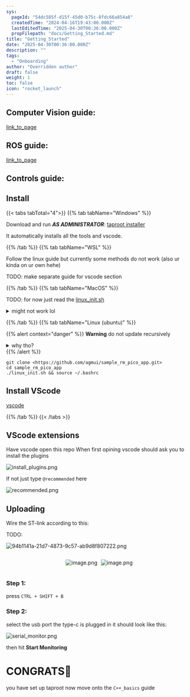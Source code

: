 ```yaml
---
sys:
  pageId: "54dc585f-d15f-45d0-b75c-8fdc66a854a8"
  createdTime: "2024-04-16T19:43:00.000Z"
  lastEditedTime: "2025-04-30T00:36:00.000Z"
  propFilepath: "docs/Getting_Started.md"
title: "Getting_Started"
date: "2025-04-30T00:36:00.000Z"
description: ""
tags:
  - "Onboarding"
author: "Overridden author"
draft: false
weight: 1
toc: false
icon: "rocket_launch"
---
```


## Computer Vision guide:

[link_to_page](86d45bc0-388b-4d26-8848-44f255f73d0e)

## ROS guide:

[link_to_page](3c76c1de-ec8f-46d6-8b0a-294005edc2d5)

## Controls guide:

## Install

{{< tabs tabTotal="4">}}
{{% tab tabName="Windows" %}}

Download and run _**AS ADMINISTRATOR**_: [taproot installer](https://github.com/Thornbots/TeachingFreshies/releases/tag/1.0)

It automatically installs all the tools and vscode.

{{% /tab %}}
{{% tab tabName="WSL" %}}

Follow the linux guide but currently some methods do not work (also ur kinda on ur own hehe)

TODO: make separate guide for vscode section

{{% /tab %}}
{{% tab tabName="MacOS" %}}

TODO: for now just read the [linux_init.sh](https://github.com/agmui/sample_rm_pico_app/blob/main/linux_init.sh)

<details>
<summary>might not work lol</summary>

`brew install libusb pkg-config`

Next install: [vscode](https://code.visualstudio.com/Download)

</details>

{{% /tab %}}
{{% tab tabName="Linux (ubuntu)" %}}

{{% alert context="danger" %}}
**Warning** do not update recursively
<details>
<summary>why tho?</summary>
There are some submodules that may go on for a while (like tinyusb) and I highly
recommend you don't need to get them.
If you want to see what submodules I update just look in `linux_init.sh`
</details>
{{% /alert %}}

```shell
git clone <https://github.com/agmui/sample_rm_pico_app.git>
cd sample_rm_pico_app
./linux_init.sh && source ~/.bashrc
```

## Install VScode

[vscode](https://code.visualstudio.com/Download)

{{% /tab %}}
{{< /tabs >}}

## VScode extensions

Have vscode open this repo
When first opining vscode should ask you to install the plugins

![install_plugins.png](https://prod-files-secure.s3.us-west-2.amazonaws.com/d518164a-d88e-44d1-a4ee-3adb3bd8bce0/89bd30f0-1825-4e77-867b-0a41ce370880/install_plugins.png?X-Amz-Algorithm=AWS4-HMAC-SHA256&X-Amz-Content-Sha256=UNSIGNED-PAYLOAD&X-Amz-Credential=ASIAZI2LB466WE4W4LX4%2F20250716%2Fus-west-2%2Fs3%2Faws4_request&X-Amz-Date=20250716T190907Z&X-Amz-Expires=3600&X-Amz-Security-Token=IQoJb3JpZ2luX2VjEEsaCXVzLXdlc3QtMiJHMEUCIFw21LHD0PXxZOAGxtOjV4tfXEhnZ%2BAHCfi%2Bzy7zAxUwAiEAkAt7FekubJmm%2BBCbRSKd93JskTQ3r4Za2PSajTv7PaYq%2FwMIZBAAGgw2Mzc0MjMxODM4MDUiDO%2F45i7pBGITTZK1LSrcA5a54lnzLyGbbgELumXYiCubLEWcrMjytUb7wWQZWS02mKSiLjeJk44RsZv16zTJ9ebPjF00kOU59QVX8fSSQs%2B7dUW4NN%2FBdSDy1ZZeabYDVa43oPWW3DqxaLWWUHdf2XORLkiLUa%2B1shS%2BrfQZdOhCTWEbpj%2B1c7Ji0YxCLlai%2B36lsuA6L6ii2zQW5yXgszQf8Q0NklnvqfpqzgyCmoQKuBdtcNW8LSNnHpwSem4yYPA7QG1QzL5rNRp53PcTLYiAf2DBJsFD5dI3njMhq1yuSjE%2F4GMH%2BERYsUHBEVQHLETb02IhdHLV8gOemPgwyffs52%2FftR3Zach%2FIV%2FoIqQbcmd00pxNTd3K5cZS%2BqOR86KGMkMCOEZaOUbZa8wzWvNEoIJcV40bEDtaZqO2P5dATjkUG6d5eOwfexqL2BLnibdgH9dzHwrSG3rrTEzF3QhqiSYRsXUCymAtzZ%2FzAeXsjIy0wZJJyQtIfHDD4UM4Qf5Uo5mxIiIp4LrRBLdT%2FU%2B5vAYJjavOoLrS6w2tchq9cwo8fLd%2Bq2pNIpRrCAAyjVHl1OnW8Dj5naXsm3fwEIYsusCaRif4rMpbmwL45Mn9yoyam4ZvOeQSlmsXiSkQX7ro5zM6i3%2FWTEOfMMHm38MGOqUBIqbC20g9eUVzw%2FC4gJniFYPFhq8N4cgiau0rJ9d3JxrZKXXBNMnlQy4me7pqy%2BHNXPQsJl%2Fm7C05MYaR0m6n7f8OnnHysjZ%2Byc2pfWXNlSwXH18D3w7Hggn7T7VXoGLSklpdFFMk8pEhXWt1FkPzEBcx879uJMC%2BgV2kN3KHu8QSPRl75ep56DpD1ZquqxgYw6XGIlEvTtQfLNnI3J1LRhJtiBE%2B&X-Amz-Signature=734ad18c1fbad80a935176bbdde00be7e3adf7a2e8362a96441cbf2743ad01c1&X-Amz-SignedHeaders=host&x-amz-checksum-mode=ENABLED&x-id=GetObject)

If not just type `@recommended` here  

![recommended.png](https://prod-files-secure.s3.us-west-2.amazonaws.com/d518164a-d88e-44d1-a4ee-3adb3bd8bce0/61e661e9-5d85-4dfc-be0d-8d2097a5e793/recommended.png?X-Amz-Algorithm=AWS4-HMAC-SHA256&X-Amz-Content-Sha256=UNSIGNED-PAYLOAD&X-Amz-Credential=ASIAZI2LB466WE4W4LX4%2F20250716%2Fus-west-2%2Fs3%2Faws4_request&X-Amz-Date=20250716T190907Z&X-Amz-Expires=3600&X-Amz-Security-Token=IQoJb3JpZ2luX2VjEEsaCXVzLXdlc3QtMiJHMEUCIFw21LHD0PXxZOAGxtOjV4tfXEhnZ%2BAHCfi%2Bzy7zAxUwAiEAkAt7FekubJmm%2BBCbRSKd93JskTQ3r4Za2PSajTv7PaYq%2FwMIZBAAGgw2Mzc0MjMxODM4MDUiDO%2F45i7pBGITTZK1LSrcA5a54lnzLyGbbgELumXYiCubLEWcrMjytUb7wWQZWS02mKSiLjeJk44RsZv16zTJ9ebPjF00kOU59QVX8fSSQs%2B7dUW4NN%2FBdSDy1ZZeabYDVa43oPWW3DqxaLWWUHdf2XORLkiLUa%2B1shS%2BrfQZdOhCTWEbpj%2B1c7Ji0YxCLlai%2B36lsuA6L6ii2zQW5yXgszQf8Q0NklnvqfpqzgyCmoQKuBdtcNW8LSNnHpwSem4yYPA7QG1QzL5rNRp53PcTLYiAf2DBJsFD5dI3njMhq1yuSjE%2F4GMH%2BERYsUHBEVQHLETb02IhdHLV8gOemPgwyffs52%2FftR3Zach%2FIV%2FoIqQbcmd00pxNTd3K5cZS%2BqOR86KGMkMCOEZaOUbZa8wzWvNEoIJcV40bEDtaZqO2P5dATjkUG6d5eOwfexqL2BLnibdgH9dzHwrSG3rrTEzF3QhqiSYRsXUCymAtzZ%2FzAeXsjIy0wZJJyQtIfHDD4UM4Qf5Uo5mxIiIp4LrRBLdT%2FU%2B5vAYJjavOoLrS6w2tchq9cwo8fLd%2Bq2pNIpRrCAAyjVHl1OnW8Dj5naXsm3fwEIYsusCaRif4rMpbmwL45Mn9yoyam4ZvOeQSlmsXiSkQX7ro5zM6i3%2FWTEOfMMHm38MGOqUBIqbC20g9eUVzw%2FC4gJniFYPFhq8N4cgiau0rJ9d3JxrZKXXBNMnlQy4me7pqy%2BHNXPQsJl%2Fm7C05MYaR0m6n7f8OnnHysjZ%2Byc2pfWXNlSwXH18D3w7Hggn7T7VXoGLSklpdFFMk8pEhXWt1FkPzEBcx879uJMC%2BgV2kN3KHu8QSPRl75ep56DpD1ZquqxgYw6XGIlEvTtQfLNnI3J1LRhJtiBE%2B&X-Amz-Signature=02ad9d680bd751c5e6ba1db3320edad5875d14001cc7eb6c6b8191a81c0b4f15&X-Amz-SignedHeaders=host&x-amz-checksum-mode=ENABLED&x-id=GetObject)

## Uploading

Wire the ST-link according to this:

TODO:

![94b1141a-21d7-4873-9c57-ab9d8f807222.png](https://prod-files-secure.s3.us-west-2.amazonaws.com/d518164a-d88e-44d1-a4ee-3adb3bd8bce0/e5fad17d-ab82-4300-9f4c-505ab4b1202c/94b1141a-21d7-4873-9c57-ab9d8f807222.png?X-Amz-Algorithm=AWS4-HMAC-SHA256&X-Amz-Content-Sha256=UNSIGNED-PAYLOAD&X-Amz-Credential=ASIAZI2LB466WE4W4LX4%2F20250716%2Fus-west-2%2Fs3%2Faws4_request&X-Amz-Date=20250716T190907Z&X-Amz-Expires=3600&X-Amz-Security-Token=IQoJb3JpZ2luX2VjEEsaCXVzLXdlc3QtMiJHMEUCIFw21LHD0PXxZOAGxtOjV4tfXEhnZ%2BAHCfi%2Bzy7zAxUwAiEAkAt7FekubJmm%2BBCbRSKd93JskTQ3r4Za2PSajTv7PaYq%2FwMIZBAAGgw2Mzc0MjMxODM4MDUiDO%2F45i7pBGITTZK1LSrcA5a54lnzLyGbbgELumXYiCubLEWcrMjytUb7wWQZWS02mKSiLjeJk44RsZv16zTJ9ebPjF00kOU59QVX8fSSQs%2B7dUW4NN%2FBdSDy1ZZeabYDVa43oPWW3DqxaLWWUHdf2XORLkiLUa%2B1shS%2BrfQZdOhCTWEbpj%2B1c7Ji0YxCLlai%2B36lsuA6L6ii2zQW5yXgszQf8Q0NklnvqfpqzgyCmoQKuBdtcNW8LSNnHpwSem4yYPA7QG1QzL5rNRp53PcTLYiAf2DBJsFD5dI3njMhq1yuSjE%2F4GMH%2BERYsUHBEVQHLETb02IhdHLV8gOemPgwyffs52%2FftR3Zach%2FIV%2FoIqQbcmd00pxNTd3K5cZS%2BqOR86KGMkMCOEZaOUbZa8wzWvNEoIJcV40bEDtaZqO2P5dATjkUG6d5eOwfexqL2BLnibdgH9dzHwrSG3rrTEzF3QhqiSYRsXUCymAtzZ%2FzAeXsjIy0wZJJyQtIfHDD4UM4Qf5Uo5mxIiIp4LrRBLdT%2FU%2B5vAYJjavOoLrS6w2tchq9cwo8fLd%2Bq2pNIpRrCAAyjVHl1OnW8Dj5naXsm3fwEIYsusCaRif4rMpbmwL45Mn9yoyam4ZvOeQSlmsXiSkQX7ro5zM6i3%2FWTEOfMMHm38MGOqUBIqbC20g9eUVzw%2FC4gJniFYPFhq8N4cgiau0rJ9d3JxrZKXXBNMnlQy4me7pqy%2BHNXPQsJl%2Fm7C05MYaR0m6n7f8OnnHysjZ%2Byc2pfWXNlSwXH18D3w7Hggn7T7VXoGLSklpdFFMk8pEhXWt1FkPzEBcx879uJMC%2BgV2kN3KHu8QSPRl75ep56DpD1ZquqxgYw6XGIlEvTtQfLNnI3J1LRhJtiBE%2B&X-Amz-Signature=c60dcd0f0a2ed2fd305a68ef6f63fc44473c6e7810d2fcb421945b74a5357534&X-Amz-SignedHeaders=host&x-amz-checksum-mode=ENABLED&x-id=GetObject)

<div style="display: flex;flex-direction: row; column-gap:10px; max-width: 630px;justify-content: center;">
<div>

![image.png](https://prod-files-secure.s3.us-west-2.amazonaws.com/d518164a-d88e-44d1-a4ee-3adb3bd8bce0/210ecb78-1116-4d7b-b9b7-2292f66fa2c2/image.png?X-Amz-Algorithm=AWS4-HMAC-SHA256&X-Amz-Content-Sha256=UNSIGNED-PAYLOAD&X-Amz-Credential=ASIAZI2LB4666YR3W3JE%2F20250716%2Fus-west-2%2Fs3%2Faws4_request&X-Amz-Date=20250716T190909Z&X-Amz-Expires=3600&X-Amz-Security-Token=IQoJb3JpZ2luX2VjEEsaCXVzLXdlc3QtMiJHMEUCIQC8sZ7FX%2Bso0KQyCQpBNjg6dNKa7vLwKkzEippBU6y2UwIgFDH9qjMk9jeCDPM0%2Briv1Mt19wz7n96%2F5vWBJCm6rToq%2FwMIZBAAGgw2Mzc0MjMxODM4MDUiDAsuiRGS5y3zI%2B6gWSrcA7Cx%2FKdKksXZwp36e9fjA51RxEGhblZAKhpn7bJwePbuA0nhnLqy3qo8MunfK2jXZEbW4chELGnd1YwjICFpZGfqgw0mDVFbHUGxSCRDtSQLTRud6FXbUJYozEp8N%2B5NvzNTFGvYNQtj4iBEM1zd2G523BZ8U7B96%2F7NxP3dmB7e2P5v0exjI4qcna3LTl6lQ5aGwkT2x4tb3GHUjQZn%2FnhsOLyD0H%2F02jBLCj4iwPC4mcu7lsmZ8I9OoPXZ6qzzA%2FdvBQPFaDIsgX5rsgG9C2mNvSzWh4xVKp0%2Fyjej28a9yvEjjgZZIe6myfFRvwp947HZgSbXCozBdryC8q4TJbIvsWe%2BHhk4pvKEZnnF59v1rpMhbNTGsC62DCiKbRbjTPr1zoza0yFU8fsyW9XD7epJDvGq6TU9AWT08ozZkkpv3B7pBXrXpdXOdlS5wQlVQdXCgeIhD%2BxyWSC4QBm%2BfvkcvWq14TkIqp00AXu8ZnLcS%2BFMRupq8qskxd7wZz988s5d%2BPM%2FPiJuB2Lk2CA9ZGz%2FsaBBBDUaf6nUbQxHmGBMtqu%2F2e%2B%2FAFyd%2FZprigcFGSryg5sKYD0a9LqTbqOV%2BXaDKfpbi6i7N2tTIgZ6UglEuTu%2BUSo8of7blLnxMO%2Fg38MGOqUB939ji1ohy4%2BL2FqNYe8vhG7Tba87eVMkIIBw26q3qauAfuGvbs6ENiuo2kS5m%2FAEj7nCmjzY%2F%2BcDBNXw1BJdwCPe6BDi69Y5hOSIBEQbAgX5Bdyojnr7ei0Ci%2BPxXgwiDijsn03%2FbrLCu1CZ8lgt1MfRHXplGgYF9jcfZMdJ%2BPd2NKxqoAbAMyu5yjzHex%2Bitx%2Bvr2YRtGOZvZmU%2F8vdtPxe6oC2&X-Amz-Signature=c36b35c54a16e0e85262a50e2dd32cf5a1f6a7c07fc89be388447f9fc3f17e80&X-Amz-SignedHeaders=host&x-amz-checksum-mode=ENABLED&x-id=GetObject)

</div>
<div>

![image.png](https://prod-files-secure.s3.us-west-2.amazonaws.com/d518164a-d88e-44d1-a4ee-3adb3bd8bce0/33a0fd0f-8ca6-4a86-8e09-26e95ded1fff/image.png?X-Amz-Algorithm=AWS4-HMAC-SHA256&X-Amz-Content-Sha256=UNSIGNED-PAYLOAD&X-Amz-Credential=ASIAZI2LB466RVBECLJL%2F20250716%2Fus-west-2%2Fs3%2Faws4_request&X-Amz-Date=20250716T190911Z&X-Amz-Expires=3600&X-Amz-Security-Token=IQoJb3JpZ2luX2VjEEsaCXVzLXdlc3QtMiJIMEYCIQDbHV90EKMEHT8jhWYh3JiT4LuBzRrhVJcCagZJWhA4nwIhAP44Zg7sBLyA7Kl63Du7mIuRhaNChUsLm3kdE9UMoNScKv8DCGQQABoMNjM3NDIzMTgzODA1IgzPl23lQJXEDgDP3YUq3ANYbmyMMVYE4CWYNC%2FTo6NfG%2B1L9xaLgHjJ0NBbi4Xo74ErpGJOS%2BqFfPdLAZfpv7LyQXCfW8Z27mw28nw9mswF0S9FnPZHq3mWK38rsiaDbfMxW8lORfk6kcc8YcfYTyWDXi0dhQSHGNH5INwPhWFKPGSj3BDH71FSEC5B7qU8QXDRF8epGluiOvFZUlbGwFpCUTlBz6qfQwjIKrlWUhNHah16K7QveQcvh2GoE2OzPjSbL925n1emeiCD%2FFWREVoEByf3Ql2sVdG0hPAl7nE3%2Frems8PQUiGaXxEteUM3mMw3hVrPzc0vkhKZnrCR0AtUtKsXdg7M26Yr%2F1OqaEU%2BSbTcwJOwCBuNn8E2gOIsq1Oo%2FxPjsUWFnvXpNptrQlJumaTBIE4ySZoIe3JLbgVa5ylZOwI43byKRCoH5av5GHEgutqMAs%2FJXESixyFh5L8QODd3%2Bh4hZLjQ%2BJR0PNfkzX1Ojlh1iDBefJYMO6zpvVxWad8H4CQuFgBzSDWQ1nJJlP%2FuxKVybJQKAVS5rK7lLWZNAWYX50Qwq9eYktaC%2F0LZqBrrGrqPmyRw0%2Bs1ySjsqDN92P3shTM8gCHjSnO4YpjKwDbG80Y%2BucYbR0D2RXcWbUgY6lT1pGxc4TCZ4d%2FDBjqkAeB3AnZd7kObB5xcG8zoqxOlj49yLkkutpb0pa2bdUAYZlcLGS1%2FH13MD8qkZKv%2BlXlLxrgWPjH0dzSSAB4To5bL2yk5t6kIj54tS%2FzFPD%2B7uTa%2Fi%2BUhzIxTzZSVRuEchjDQi7KMKFAoBO9yWxoRwRnfQdZfuKw3lUUmMpqL9%2FgRMkCbfAhZcbBfLpuT70TQkBps2UXaJG1uiI5cadzxfp4cheBg&X-Amz-Signature=de17369df778e250e2f114c5d70502c2ae5c5f4493a5be366dc90a9397f30a12&X-Amz-SignedHeaders=host&x-amz-checksum-mode=ENABLED&x-id=GetObject)

</div>
</div>

### Step 1:

press `CTRL + SHIFT + B`

### Step 2:

select the usb port the type-c is plugged in it should look like this:

![serial_monitor.png](https://prod-files-secure.s3.us-west-2.amazonaws.com/d518164a-d88e-44d1-a4ee-3adb3bd8bce0/f03f4774-05d4-4393-b6a0-d5efb6d315ab/serial_monitor.png?X-Amz-Algorithm=AWS4-HMAC-SHA256&X-Amz-Content-Sha256=UNSIGNED-PAYLOAD&X-Amz-Credential=ASIAZI2LB466WE4W4LX4%2F20250716%2Fus-west-2%2Fs3%2Faws4_request&X-Amz-Date=20250716T190907Z&X-Amz-Expires=3600&X-Amz-Security-Token=IQoJb3JpZ2luX2VjEEsaCXVzLXdlc3QtMiJHMEUCIFw21LHD0PXxZOAGxtOjV4tfXEhnZ%2BAHCfi%2Bzy7zAxUwAiEAkAt7FekubJmm%2BBCbRSKd93JskTQ3r4Za2PSajTv7PaYq%2FwMIZBAAGgw2Mzc0MjMxODM4MDUiDO%2F45i7pBGITTZK1LSrcA5a54lnzLyGbbgELumXYiCubLEWcrMjytUb7wWQZWS02mKSiLjeJk44RsZv16zTJ9ebPjF00kOU59QVX8fSSQs%2B7dUW4NN%2FBdSDy1ZZeabYDVa43oPWW3DqxaLWWUHdf2XORLkiLUa%2B1shS%2BrfQZdOhCTWEbpj%2B1c7Ji0YxCLlai%2B36lsuA6L6ii2zQW5yXgszQf8Q0NklnvqfpqzgyCmoQKuBdtcNW8LSNnHpwSem4yYPA7QG1QzL5rNRp53PcTLYiAf2DBJsFD5dI3njMhq1yuSjE%2F4GMH%2BERYsUHBEVQHLETb02IhdHLV8gOemPgwyffs52%2FftR3Zach%2FIV%2FoIqQbcmd00pxNTd3K5cZS%2BqOR86KGMkMCOEZaOUbZa8wzWvNEoIJcV40bEDtaZqO2P5dATjkUG6d5eOwfexqL2BLnibdgH9dzHwrSG3rrTEzF3QhqiSYRsXUCymAtzZ%2FzAeXsjIy0wZJJyQtIfHDD4UM4Qf5Uo5mxIiIp4LrRBLdT%2FU%2B5vAYJjavOoLrS6w2tchq9cwo8fLd%2Bq2pNIpRrCAAyjVHl1OnW8Dj5naXsm3fwEIYsusCaRif4rMpbmwL45Mn9yoyam4ZvOeQSlmsXiSkQX7ro5zM6i3%2FWTEOfMMHm38MGOqUBIqbC20g9eUVzw%2FC4gJniFYPFhq8N4cgiau0rJ9d3JxrZKXXBNMnlQy4me7pqy%2BHNXPQsJl%2Fm7C05MYaR0m6n7f8OnnHysjZ%2Byc2pfWXNlSwXH18D3w7Hggn7T7VXoGLSklpdFFMk8pEhXWt1FkPzEBcx879uJMC%2BgV2kN3KHu8QSPRl75ep56DpD1ZquqxgYw6XGIlEvTtQfLNnI3J1LRhJtiBE%2B&X-Amz-Signature=de7db568987430e8354231326b6099db25956b8856efcb9840bd267c01e3d883&X-Amz-SignedHeaders=host&x-amz-checksum-mode=ENABLED&x-id=GetObject)

then hit **Start Monitoring**

# CONGRATS🎉

you have set up taproot now move onto the `C++_basics` guide
